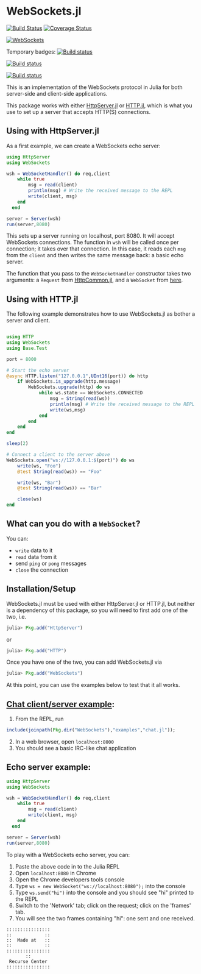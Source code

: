 WebSockets.jl
=============

[![Build Status](https://travis-ci.org/JuliaWeb/WebSockets.jl.png)](https://travis-ci.org/JuliaWeb/WebSockets.jl)
[![Coverage Status](https://img.shields.io/coveralls/JuliaWeb/WebSockets.jl.svg)](https://coveralls.io/r/JuliaWeb/WebSockets.jl)

[![WebSockets](http://pkg.julialang.org/badges/WebSockets_0.6.svg)](http://pkg.julialang.org/?pkg=WebSockets&ver=0.6)

Temporary badges:
[![Build status](https://ci.appveyor.com/api/projects/status/sx6i51rjc9ajjdh8?svg=true)](https://ci.appveyor.com/project/hustf/websockets-jl-nfuiv)

[![Build status](https://ci.appveyor.com/api/projects/status/sx6i51rjc9ajjdh8/branch/master?svg=true)](https://ci.appveyor.com/project/hustf/websockets-jl-nfuiv/branch/master)

[![Build status](https://ci.appveyor.com/api/projects/status/sx6i51rjc9ajjdh8/branch/master?svg=true)](https://ci.appveyor.com/project/hustf/websockets-jl-nfuiv/branch/change_dependencies)

This is an implementation of the WebSockets protocol in Julia for both server-side and client-side applications.

This package works with either [HttpServer.jl](https://github.com/JuliaWeb/HttpServer.jl) or [HTTP.jl](https://github.com/JuliaWeb/HttpServer.jl), which is what you use to set up a server that accepts HTTP(S) connections.

## Using with HttpServer.jl

As a first example, we can create a WebSockets echo server:

```julia
using HttpServer
using WebSockets

wsh = WebSocketHandler() do req,client
    while true
        msg = read(client)
        println(msg) # Write the received message to the REPL
        write(client, msg)
    end
  end

server = Server(wsh)
run(server,8080)
```

This sets up a server running on localhost, port 8080.
It will accept WebSockets connections.
The function in `wsh` will be called once per connection; it takes over that connection.
In this case, it reads each `msg` from the `client` and then writes the same message back: a basic echo server.

The function that you pass to the `WebSocketHandler` constructor takes two arguments:
a `Request` from [HttpCommon.jl](https://github.com/JuliaWeb/HttpCommon.jl/blob/master/src/HttpCommon.jl#L142),
and a `WebSocket` from [here](https://github.com/JuliaWeb/WebSockets.jl/blob/master/src/WebSockets.jl#L17).

## Using with HTTP.jl

The following example demonstrates how to use WebSockets.jl as bother a server and client.

```julia

using HTTP
using WebSockets
using Base.Test

port = 8000

# Start the echo server
@async HTTP.listen("127.0.0.1",UInt16(port)) do http
    if WebSockets.is_upgrade(http.message)
        WebSockets.upgrade(http) do ws
            while ws.state == WebSockets.CONNECTED
                msg = String(read(ws))
                println(msg) # Write the received message to the REPL
                write(ws,msg)
            end
        end
    end
end

sleep(2)

# Connect a client to the server above
WebSockets.open("ws://127.0.0.1:$(port)") do ws
    write(ws, "Foo")
    @test String(read(ws)) == "Foo"

    write(ws, "Bar")
    @test String(read(ws)) == "Bar"

    close(ws)
end
```

## What can you do with a `WebSocket`?
You can:

* `write` data to it
* `read` data from it
* send `ping` or `pong` messages
* `close` the connection

## Installation/Setup

WebSockets.jl must be used with either HttpServer.jl or HTTP.jl, but neither is a dependency of this package, so you will need to first add one of the two, i.e.

~~~julia
julia> Pkg.add("HttpServer")
~~~

or

~~~julia
julia> Pkg.add("HTTP")
~~~

Once you have one of the two, you can add WebSockets.jl via

~~~julia
julia> Pkg.add("WebSockets")
~~~

At this point, you can use the examples below to test that it all works.

## [Chat client/server example](https://github.com/JuliaWeb/WebSockets.jl/blob/master/examples/chat.jl):

1. From the REPL, run

```julia
include(joinpath(Pkg.dir("WebSockets"),"examples","chat.jl"));
```

2. In a web browser, open `localhost:8000`
3. You should see a basic IRC-like chat application


## Echo server example:

~~~julia
using HttpServer
using WebSockets

wsh = WebSocketHandler() do req,client
    while true
        msg = read(client)
        write(client, msg)
    end
  end

server = Server(wsh)
run(server,8080)
~~~

To play with a WebSockets echo server, you can:

1. Paste the above code in to the Julia REPL
2. Open `localhost:8080` in Chrome
3. Open the Chrome developers tools console
4. Type `ws = new WebSocket("ws://localhost:8080");` into the console
5. Type `ws.send("hi")` into the console and you should see "hi" printed to the REPL
6. Switch to the 'Network' tab; click on the request; click on the 'frames' tab.
7. You will see the two frames containing "hi": one sent and one received.

~~~~
::::::::::::::::
::            ::
::  Made at   ::
::            ::
::::::::::::::::
       ::
 Recurse Center
::::::::::::::::
~~~~
